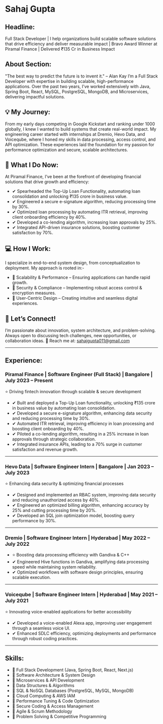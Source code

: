 # Sahaj Gupta

## Headline:
Full Stack Developer | I help organizations build scalable software solutions that drive efficiency and deliver measurable impact | Bravo Award Winner at Piramal Finance | Delivered ₹135 Cr in Business Impact

## About Section:
"The best way to predict the future is to invent it." – Alan Kay
I’m a Full Stack Developer with expertise in building scalable, high-performance applications. Over the past two years, I’ve worked extensively with Java, Spring Boot, React, MySQL, PostgreSQL, MongoDB, and Microservices, delivering impactful solutions.

## 💡 My Journey:
From my early days competing in Google Kickstart and ranking under 1000 globally, I knew I wanted to build systems that create real-world impact. My engineering career started with internships at Dremio, Hevo Data, and Voiceqube, where I honed my skills in data processing, access control, and API optimization. These experiences laid the foundation for my passion for performance optimization and secure, scalable architectures.

## 🚀 What I Do Now:
At Piramal Finance, I’ve been at the forefront of developing financial solutions that drive growth and efficiency:
- ✔ Spearheaded the Top-Up Loan Functionality, automating loan consolidation and unlocking ₹135 crore in business value.
- ✔ Engineered a secure e-signature algorithm, reducing processing time by 30%.
- ✔ Optimized loan processing by automating ITR retrieval, improving client onboarding efficiency by 40%.
- ✔ Developed a co-lending algorithm, increasing loan approvals by 25%.
- ✔ Integrated API-driven insurance solutions, boosting customer satisfaction by 70%.

## 💻 How I Work:
I specialize in end-to-end system design, from conceptualization to deployment. My approach is rooted in:- 
- 🔹 Scalability & Performance – Ensuring applications can handle rapid growth.
- 🔹 Security & Compliance – Implementing robust access control & encryption measures.
- 🔹 User-Centric Design – Creating intuitive and seamless digital experiences.

## 👥 Let’s Connect!
I’m passionate about innovation, system architecture, and problem-solving. Always open to discussing tech challenges, new opportunities, or collaboration ideas.
📩 Reach me at: sahajgupta011@gmail.com 
________________________________________

## Experience:
### Piramal Finance | Software Engineer (Full Stack) | Bangalore | July 2023 – Present
⭐ Driving fintech innovation through scalable & secure development
- ✔ Built and deployed a Top-Up Loan functionality, unlocking ₹135 crore in business value by automating loan consolidation.
- ✔ Developed a secure e-signature algorithm, enhancing data security and reducing processing time by 30%.
- ✔ Automated ITR retrieval, improving efficiency in loan processing and boosting client onboarding by 40%.
- ✔ Piloted a co-lending algorithm, resulting in a 25% increase in loan approvals through strategic collaboration.
- ✔ Integrated insurance APIs, leading to a 70% surge in customer satisfaction and revenue growth.
________________________________________

### Hevo Data | Software Engineer Intern | Bangalore | Jan 2023 – July 2023
⭐ Enhancing data security & optimizing financial processes
- ✔ Designed and implemented an RBAC system, improving data security and reducing unauthorized access by 40%.
- ✔ Engineered an optimized billing algorithm, enhancing accuracy by 25% and cutting processing time by 20%.
- ✔ Developed an SQL join optimization model, boosting query performance by 30%.
________________________________________

### Dremio | Software Engineer Intern | Hyderabad | May 2022 – July 2022
- ⭐ Boosting data processing efficiency with Gandiva & C++
- ✔ Engineered Hive functions in Gandiva, amplifying data processing speed while maintaining system reliability.
- ✔ Optimized workflows with software design principles, ensuring scalable execution.
________________________________________

### Voiceqube | Software Engineer Intern | Hyderabad | May 2021 – July 2021
⭐ Innovating voice-enabled applications for better accessibility
- ✔ Developed a voice-enabled Alexa app, improving user engagement through a seamless voice UI.
- ✔ Enhanced SDLC efficiency, optimizing deployments and performance through robust coding practices.
________________________________________

## Skills:
- 🔹 Full Stack Development (Java, Spring Boot, React, Next.js)
- 🔹 Software Architecture & System Design
- 🔹 Microservices & API Development
- 🔹 Data Structures & Algorithms
- 🔹 SQL & NoSQL Databases (PostgreSQL, MySQL, MongoDB)
- 🔹 Cloud Computing & AWS IAM
- 🔹 Performance Tuning & Code Optimization
- 🔹 Secure Coding & Access Management
- 🔹 Agile & Scrum Methodology
- 🔹 Problem Solving & Competitive Programming
